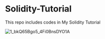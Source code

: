 # Solidity-Tutorial

This repo includes codes in My Solidity Tutorial

![1_bkQ65Bgo5_4Fi0BnsDYO1A](https://user-images.githubusercontent.com/42752883/160904630-5fd78411-6161-4e3c-9358-7ec9ca5595bc.jpeg)
